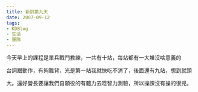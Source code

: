 ```yaml
---
title: 新訓第九天
date: 2007-09-12
tags:
- KDBlog
- 生活
- 軍隊
---
```

今天早上的課程是單兵戰鬥教練，一共有十站，每站都有一大堆沒啥意義的

台詞跟動作，有夠難背，光是第一站我就快吃不消了，後面還有九站，想到就頭

大。還好營長要讓我們自願役的有體力去唸智力測驗，所以操課沒有操的很兇。


